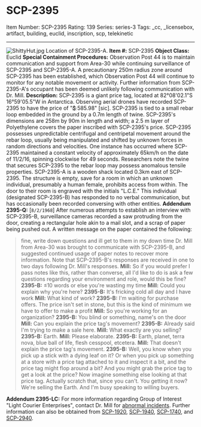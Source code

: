# SCP-2395
Item Number: SCP-2395
Rating: 139
Series: series-3
Tags: _cc, _licensebox, artifact, building, euclid, inscription, scp, telekinetic

---

![ShittyHut.jpg](https://scp-wiki.wdfiles.com/local--files/scp-2395/ShittyHut.jpg)
Location of SCP-2395-A.
**Item #:** SCP-2395
**Object Class:** Euclid
**Special Containment Procedures:** Observation Post 44 is to maintain communication and support from Area-30 while continuing surveillance of SCP-2395 and SCP-2395-A. A precautionary 250m radius zone around SCP-2395 has been established, which Observation Post 44 will continue to monitor for any notable movement or activity. Further information from SCP-2395-A's occupant has been deemed unlikely following communication with Dr. Mill.
**Description:** SCP-2395 is a giant price tag, located at 82°08'02.1"S 16°59'05.5"W in Antarctica. Observing aerial drones have recorded SCP-2395 to have the price of "$҉ 585.98" [sic].
SCP-2395 is tied to a small rebar loop embedded in the ground by a 0.7m length of twine. SCP-2395's dimensions are 258m by 90m in length and width; a 2.5 m layer of Polyethylene covers the paper inscribed with SCP-2395's price.
SCP-2395 possesses unpredictable centrifugal and centripetal movement around the rebar loop, usually being manipulated and shifted by unknown forces in random directions and velocities. One instance has occurred where SCP-2395 maintained a constant velocity of approximately 65km/h on the date of 11/2/16, spinning clockwise for 49 seconds. Researchers note the twine that secures SCP-2395 to the rebar loop may possess anomalous tensile properties.
SCP-2395-A is a wooden shack located 0.3km east of SCP-2395. The structure is empty, save for a room in which an unknown individual, presumably a human female, prohibits access from within. The door to their room is engraved with the initials "L.C.E." This individual (designated SCP-2395-B) has responded to no verbal communication, but has occasionally been recorded conversing with other entities.
**Addendum 2395-Q:** [`8/2/1968`] After numerous attempts to establish an interview with SCP-2395-B, surveillance cameras recorded a saw protruding from the door, creating a rectangular hole akin to a mail slot, and a scrap of paper being pushed out. A written message on the paper contained the following:
> fine, write down questions and ill get to them in my down time
Dr. Mill from Area-30 was brought to communicate with SCP-2395-B, and suggested continued usage of paper notes to recover more information. Note that SCP-2395-B's responses are received in one to two days following Dr. Mill's responses.
> **Mill:** So if you would prefer I pass notes like this, rather than converse, all I'd like to do is ask a few questions regarding your environment and role, would this be fine?
> **2395-B:** ≤10 words or else you're wasting my time
> **Mill:** Could you explain why you're here?
> **2395-B:** It's fricking cold all day and I have work
> **Mill:** What kind of work?
> **2395-B:** I'm waiting for purchase offers. The price isn't set in stone, but this is the kind of minimum we have to offer to make a profit
> **Mill:** So you're working for an organization?
> **2395-B:** You blind or something, name's on the door
> **Mill:** Can you explain the price tag's movement?
> **2395-B:** Already said I'm trying to make a sale here.
> **Mill:** What exactly are you selling?
> **2395-B:** Earth.
> **Mill:** Please elaborate.
> **2395-B:** Earth, planet, terra nova, blue ball of life, flesh cesspool, etcetera.
> **Mill:** That doesn't explain the price tag's movement.
> **2395-B:** Well, you know when you pick up a stick with a dying leaf on it? Or when you pick up something at a store with a price tag attached to it and inspect it a bit, and the price tag might flop around a bit? And you might grab the price tag to get a look at the price? Now imagine something else looking at that price tag. Actually scratch that, since you can't.
> You getting it now? We're selling the Earth. And I'm busy speaking to willing buyers.  
> 
**Addendum 2395-LC:** For more information regarding Group of Interest "Light Courier Enterprises", contact Dr. Mill for [abnormal incidents](/radiance-and-cachinnation). Further information can also be obtained from [SCP-1920](/scp-1920), [SCP-1940](/scp-1940), [SCP-1740](/scp-1740), and [SCP-2940](/scp-2940).